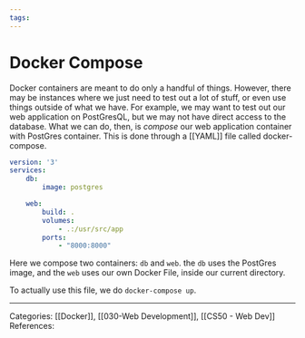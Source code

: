 ```yaml
---
tags:
---
```

# Docker Compose
Docker containers are meant to do only a handful of things. However, there may be instances where we just need to test out a lot of stuff, or even use things outside of what we have. For example, we may want to test out our web application on PostGresQL, but we may not have direct access to the database. What we can do, then, is _compose_ our web application container with PostGres container. This is done through a [[YAML]] file called docker-compose.

```yaml
version: '3'
services:
	db:
		image: postgres

	web:
		build: .
		volumes:
			- .:/usr/src/app
		ports:
			- "8000:8000"
```
Here we compose two containers: `db` and `web`. the `db` uses the PostGres image, and the `web` uses our own Docker File, inside our current directory.

To actually use this file, we do `docker-compose up`. 


---
Categories: [[Docker]], [[030-Web Development]], [[CS50 - Web Dev]]
References:
